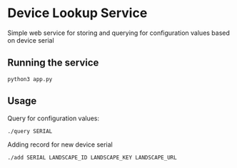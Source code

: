# Device Lookup Service

Simple web service for storing and querying for configuration values 
based on device serial

## Running the service 

```
python3 app.py
```

## Usage

Query for configuration values:
```
./query SERIAL
```

Adding record for new device serial
```
./add SERIAL LANDSCAPE_ID LANDSCAPE_KEY LANDSCAPE_URL
```
